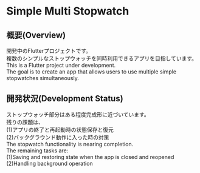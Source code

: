 # Simple Multi Stopwatch

## 概要(Overview)
開発中のFlutterプロジェクトです。<br>
複数のシンプルなストップウォッチを同時利用できるアプリを目指しています。<br>
This is a Flutter project under development. <br>
The goal is to create an app that allows users to use multiple simple stopwatches simultaneously.<br>

## 開発状況(Development Status)
ストップウォッチ部分はある程度完成形に近づいています。<br>
残りの課題は、<br>
(1)アプリの終了と再起動時の状態保存と復元<br>
(2)バックグラウンド動作に入った時の対策<br>
The stopwatch functionality is nearing completion.<br>
The remaining tasks are:<br>
(1)Saving and restoring state when the app is closed and reopened<br>
(2)Handling background operation<br>